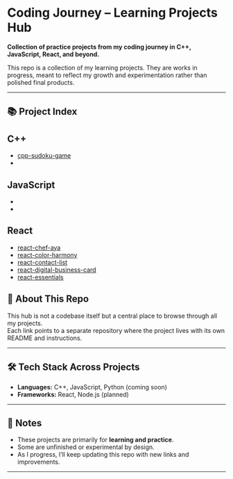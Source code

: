 # Coding Journey – Learning Projects Hub

**Collection of practice projects from my coding journey in C++, JavaScript, React, and beyond.**

This repo is a collection of my learning projects. They are works in progress, meant to reflect my growth and experimentation rather than polished final products.

---

## 📚 Project Index

## C++
- [cpp-sudoku-game](https://github.com/ahz777/cpp-sudoku-game)
- [](link-to-repo)

## JavaScript
- [](link-to-repo)
- [](link-to-repo)

## React
- [react-chef-aya](https://github.com/ahz777/react-chef-aya)
- [react-color-harmony](https://github.com/ahz777/react-color-harmony)
- [react-contact-list](https://github.com/ahz777/react-contact-list)
- [react-digital-business-card](https://github.com/ahz777/react-digital-business-card)
- [react-essentials](https://github.com/ahz777/react-essentials)

## 🚀 About This Repo
This hub is not a codebase itself but a central place to browse through all my projects.  
Each link points to a separate repository where the project lives with its own README and instructions.

---

## 🛠️ Tech Stack Across Projects
- **Languages:** C++, JavaScript, Python (coming soon)  
- **Frameworks:** React, Node.js (planned)  

---

## 🌱 Notes
- These projects are primarily for **learning and practice**.  
- Some are unfinished or experimental by design.  
- As I progress, I’ll keep updating this repo with new links and improvements.  

---
